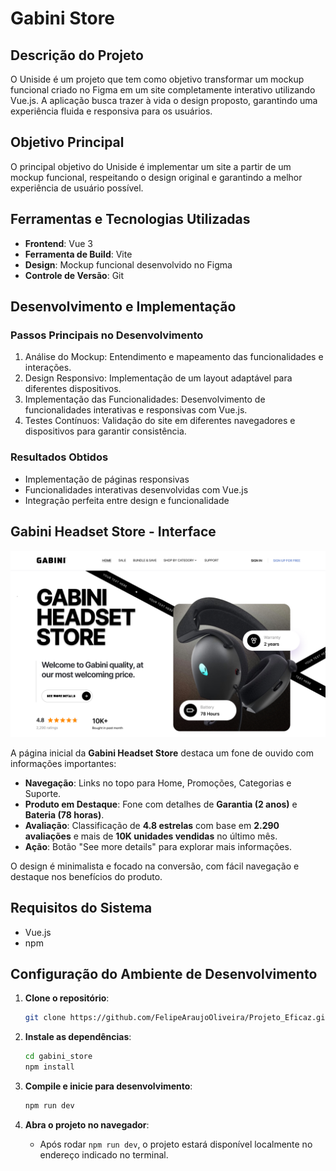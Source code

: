 # Gabini Store

## Descrição do Projeto
O Uniside é um projeto que tem como objetivo transformar um mockup funcional criado no Figma em um site completamente interativo utilizando Vue.js. A aplicação busca trazer à vida o design proposto, garantindo uma experiência fluida e responsiva para os usuários.

## Objetivo Principal
O principal objetivo do Uniside é implementar um site a partir de um mockup funcional, respeitando o design original e garantindo a melhor experiência de usuário possível.

## Ferramentas e Tecnologias Utilizadas
- **Frontend**: Vue 3
- **Ferramenta de Build**: Vite
- **Design**: Mockup funcional desenvolvido no Figma
- **Controle de Versão**: Git

## Desenvolvimento e Implementação

### Passos Principais no Desenvolvimento
1. Análise do Mockup: Entendimento e mapeamento das funcionalidades e interações.
2. Design Responsivo: Implementação de um layout adaptável para diferentes dispositivos.
3. Implementação das Funcionalidades: Desenvolvimento de funcionalidades interativas e responsivas com Vue.js.
4. Testes Contínuos: Validação do site em diferentes navegadores e dispositivos para garantir consistência.

### Resultados Obtidos
- Implementação de páginas responsivas
- Funcionalidades interativas desenvolvidas com Vue.js
- Integração perfeita entre design e funcionalidade

## Gabini Headset Store - Interface

![alt text](image.png)

A página inicial da **Gabini Headset Store** destaca um fone de ouvido com informações importantes:

- **Navegação**: Links no topo para Home, Promoções, Categorias e Suporte.
- **Produto em Destaque**: Fone com detalhes de **Garantia (2 anos)** e **Bateria (78 horas)**.
- **Avaliação**: Classificação de **4.8 estrelas** com base em **2.290 avaliações** e mais de **10K unidades vendidas** no último mês.
- **Ação**: Botão "See more details" para explorar mais informações.

O design é minimalista e focado na conversão, com fácil navegação e destaque nos benefícios do produto.

## Requisitos do Sistema
- Vue.js
- npm

## Configuração do Ambiente de Desenvolvimento

1. **Clone o repositório**:
   ```bash
   git clone https://github.com/FelipeAraujoOliveira/Projeto_Eficaz.git
   ```

2. **Instale as dependências**:
   ```bash
   cd gabini_store
   npm install
   ```

3. **Compile e inicie para desenvolvimento**:
   ```bash
   npm run dev
   ```

4. **Abra o projeto no navegador**:
   - Após rodar `npm run dev`, o projeto estará disponível localmente no endereço indicado no terminal.
